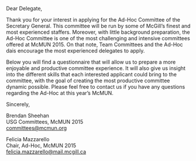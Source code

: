 Dear Delegate,

Thank you for your interest in applying for the Ad-Hoc Committee of the
Secretary General. This committee will be run by some of McGill’s finest and
most experienced staffers. Moreover, with little background preparation, the
Ad-Hoc Committee is one of the most challenging and intensive committees offered
at McMUN 2015. On that note, Team Committees and the Ad-Hoc dais encourage the
most experienced delegates to apply.

Below you will find a questionnaire that will allow us to prepare a more
enjoyable and productive committee experience. It will also give us insight into
the different skills that each interested applicant could bring to the
committee, with the goal of creating the most productive committee dynamic
possible. Please feel free to contact us if you have any questions regarding the
Ad-Hoc at this year’s McMUN.

Sincerely,

Brendan Sheehan  
USG Committees, McMUN 2015  
<committees@mcmun.org>

Felicia Mazzarello  
Chair, Ad-Hoc, McMUN 2015  
<felicia.mazzarello@mail.mcgill.ca>
